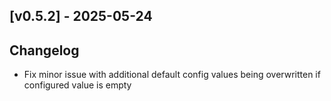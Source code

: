 ## [v0.5.2] - 2025-05-24
## Changelog
 - Fix minor issue with additional default config values being overwritten if configured value is empty

